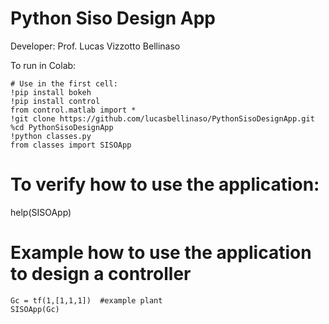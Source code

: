 # Python Siso Design App


Developer: Prof. Lucas Vizzotto Bellinaso

To run in Colab:

```
# Use in the first cell:
!pip install bokeh
!pip install control
from control.matlab import *
!git clone https://github.com/lucasbellinaso/PythonSisoDesignApp.git
%cd PythonSisoDesignApp
!python classes.py
from classes import SISOApp
```


# To verify how to use the application:

help(SISOApp)


# Example how to use the application to design a controller
```
Gc = tf(1,[1,1,1])  #example plant
SISOApp(Gc)
```

